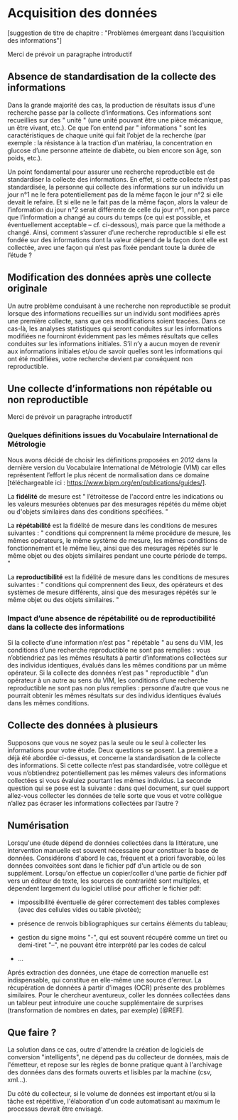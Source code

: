 # Acquisition des données

[suggestion de titre de chapitre : "Problèmes émergeant dans l’acquisition des informations"]

Merci de prévoir un paragraphe introductif


## Absence de standardisation de la collecte des informations

Dans la grande majorité des cas, la production de résultats issus d'une recherche passe par
la collecte d’informations. Ces informations sont recueillies sur des " unité " (une 
unité pouvant être une pièce mécanique, un être vivant, etc.). Ce que l’on entend par 
" informations " sont les caractéristiques de chaque unité qui fait l’objet de la 
recherche (par exemple : la résistance à la traction d’un matériau, la concentration en 
glucose d’une personne atteinte de diabète, ou bien encore son âge, son poids, etc.). 

Un point fondamental pour assurer une recherche reproductible est de standardiser la collecte 
des informations. En effet, si cette collecte n’est pas standardisée, la personne qui collecte 
des informations sur un individu un jour n°1 ne le fera potentiellement pas de la même façon le 
jour n°2 si elle devait le refaire. Et si elle ne le fait pas de la même façon, alors la valeur 
de l’information du jour n°2 serait différente de celle du jour n°1, non pas parce que l’information 
a changé au cours du temps (ce qui est possible, et éventuellement acceptable – cf. ci-dessous), 
mais parce que la méthode a changé. Ainsi, comment s’assurer d’une recherche reproductible si elle est fondée 
sur des informations dont la valeur dépend de la façon dont elle est collectée, avec une façon 
qui n’est pas fixée pendant toute la durée de l’étude ? 


## Modification des données après une collecte originale

Un autre problème conduisant à une recherche non reproductible se produit lorsque des informations recueillies sur un individu sont modifiées après une première collecte, sans que ces modifications soient tracées. Dans ce cas-là, les analyses statistiques qui seront conduites sur les informations modifiées ne fourniront évidemment pas les mêmes résultats que celles conduites sur les informations initiales. S’il n’y a aucun moyen de revenir aux informations initiales et/ou de savoir quelles sont les informations qui ont été modifiées, votre recherche devient par conséquent non reproductible.


## Une collecte d’informations non répétable ou non reproductible

Merci de prévoir un paragraphe introductif

### Quelques définitions issues du Vocabulaire International de Métrologie
Nous avons décidé de choisir les définitions proposées en 2012 dans la dernière version du Vocabulaire International de Métrologie (VIM) car elles représentent l’effort le plus récent de normalisation dans ce domaine [téléchargeable ici : https://www.bipm.org/en/publications/guides/].

La **fidélité** de mesure est " l’étroitesse de l'accord entre les indications ou les valeurs mesurées obtenues par des mesurages répétés du même objet ou d'objets similaires dans des conditions spécifiées. "

La **répétabilité** est la fidélité de mesure dans les conditions de mesures suivantes : " conditions qui comprennent la même procédure de mesure, les mêmes opérateurs, le même système de mesure, les mêmes conditions de fonctionnement et le même lieu, ainsi que des mesurages répétés sur le même objet ou des objets similaires pendant une courte période de temps. "

La **reproductibilité** est la fidélité de mesure dans les conditions de mesures suivantes : " conditions qui comprennent des lieux, des opérateurs et des systèmes de mesure différents, ainsi que des mesurages répétés sur le même objet ou des objets similaires. "
### Impact d’une absence de répétabilité ou de reproductibilité dans la collecte des informations
Si la collecte d’une information n’est pas " répétable " au sens du VIM, les conditions d’une recherche reproductible ne sont pas remplies : vous n’obtiendriez pas les mêmes résultats à partir d’informations collectées sur des individus identiques, évalués dans les mêmes conditions par un même opérateur. Si la collecte des données n’est pas " reproductible " d’un opérateur à un autre au sens du VIM, les conditions d’une recherche reproductible ne sont pas non plus remplies : personne d’autre que vous ne pourrait obtenir les mêmes résultats sur des individus identiques évalués dans les mêmes conditions.
## Collecte des données à plusieurs
Supposons que vous ne soyez pas la seule ou le seul à collecter les informations pour votre étude. Deux questions se posent. La première a déjà été abordée ci-dessus, et concerne la standardisation de la collecte des informations. Si cette collecte n’est pas standardisée, votre collègue et vous n’obtiendrez potentiellement pas les mêmes valeurs des informations collectées si vous évaluiez pourtant les mêmes individus. La seconde question qui se pose est la suivante : dans quel document, sur quel support allez-vous collecter les données de telle sorte que vous et votre collègue n’allez pas écraser les informations collectées par l’autre ?



## Numérisation

Lorsqu'une étude dépend de données collectées dans la littérature,
une intervention manuelle est souvent nécessaire pour constituer
la base de données. 
Considérons d'abord le cas, fréquent et a priori favorable, 
où les données convoitées sont dans le fichier pdf d'un article 
ou de son supplément. 
Lorsqu'on effectue un copier/coller d'une partie de fichier pdf 
vers un éditeur de texte, les sources de contrariété sont multiples, 
et dépendent largement du logiciel utilisé pour afficher le fichier pdf:
  
  * impossibilité éventuelle de gérer correctement des tables complexes 
(avec des cellules vides ou table pivotée);

* présence de renvois bibliographiques sur certains éléments du tableau;

* gestion du signe moins "-", qui est souvent récupéré comme un tiret 
ou demi-tiret "–", ne pouvant être interprété par les codes de calcul

* ...

Aprés extraction des données, une étape de correction manuelle
est indispensable, qui constitue en elle-même une source d'erreur.
La récupération de données à partir d'images (OCR) présente des 
problèmes similaires.
Pour le chercheur aventureux, coller les données collectées
dans un tableur peut introduire une couche supplémentaire
de surprises (transformation de nombres en dates, par exemple) [@REF].

## Que faire ?

La solution dans ce cas, outre d'attendre la création de logiciels de conversion
"intelligents", ne dépend pas du collecteur de données, mais de l'émetteur,
et repose sur les règles de bonne pratique quant à l'archivage
des données dans des formats ouverts et lisibles par la machine 
(csv, xml...).

Du côté du collecteur, si le volume de données est important
et/ou si la tâche est répétitive, l'élaboration d'un code 
automatisant au maximum le processus
devrait être envisagé.


